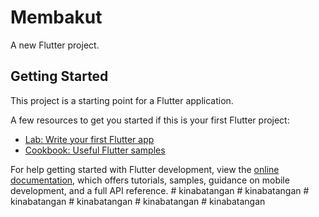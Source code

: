 # Membakut

A new Flutter project.

## Getting Started

This project is a starting point for a Flutter application.

A few resources to get you started if this is your first Flutter project:

- [Lab: Write your first Flutter app](https://docs.flutter.dev/get-started/codelab)
- [Cookbook: Useful Flutter samples](https://docs.flutter.dev/cookbook)

For help getting started with Flutter development, view the
[online documentation](https://docs.flutter.dev/), which offers tutorials,
samples, guidance on mobile development, and a full API reference.
#   k i n a b a t a n g a n 
 
 #   k i n a b a t a n g a n 
 
 #   k i n a b a t a n g a n 
 
 #   k i n a b a t a n g a n 
 
 #   k i n a b a t a n g a n 
 
 #   k i n a b a t a n g a n 
 
 